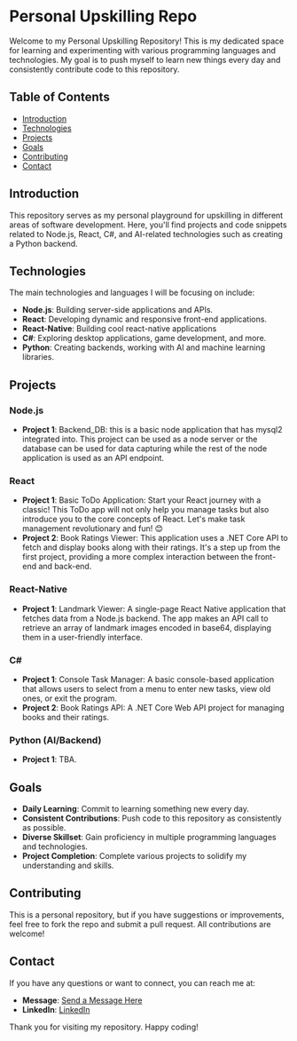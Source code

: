 # Personal Upskilling Repo

Welcome to my Personal Upskilling Repository! This is my dedicated space for learning and experimenting with various programming languages and technologies. My goal is to push myself to learn new things every day and consistently contribute code to this repository.

## Table of Contents
- [Introduction](#introduction)
- [Technologies](#technologies)
- [Projects](#projects)
- [Goals](#goals)
- [Contributing](#contributing)
- [Contact](#contact)

## Introduction
This repository serves as my personal playground for upskilling in different areas of software development. Here, you'll find projects and code snippets related to Node.js, React, C#, and AI-related technologies such as creating a Python backend. 

## Technologies
The main technologies and languages I will be focusing on include:
- **Node.js**: Building server-side applications and APIs.
- **React**: Developing dynamic and responsive front-end applications.
- **React-Native**: Building cool react-native applications
- **C#**: Exploring desktop applications, game development, and more.
- **Python**: Creating backends, working with AI and machine learning libraries.

## Projects
### Node.js
- **Project 1**: Backend_DB: this is a basic node application that has mysql2 integrated into. This project can be used as a node server or the database can be used for data capturing while the rest of the node application is used as an API endpoint.

### React
- **Project 1**: Basic ToDo Application: Start your React journey with a classic! This ToDo app will not only help you manage tasks but also introduce you to the core concepts of React. Let's make task management revolutionary and fun! 😊
- **Project 2**: Book Ratings Viewer: This application uses a .NET Core API to fetch and display books along with their ratings. It's a step up from the first project, providing a more complex interaction between the front-end and back-end.

### React-Native
- **Project 1**: Landmark Viewer: A single-page React Native application that fetches data from a Node.js backend. The app makes an API call to retrieve an array of landmark images encoded in base64, displaying them in a user-friendly interface.

### C#
- **Project 1**: Console Task Manager: A basic console-based application that allows users to select from a menu to enter new tasks, view old ones, or exit the program.
- **Project 2**: Book Ratings API: A .NET Core Web API project for managing books and their ratings.

### Python (AI/Backend)
- **Project 1**: TBA.

## Goals
- **Daily Learning**: Commit to learning something new every day.
- **Consistent Contributions**: Push code to this repository as consistently as possible.
- **Diverse Skillset**: Gain proficiency in multiple programming languages and technologies.
- **Project Completion**: Complete various projects to solidify my understanding and skills.

## Contributing
This is a personal repository, but if you have suggestions or improvements, feel free to fork the repo and submit a pull request. All contributions are welcome!

## Contact
If you have any questions or want to connect, you can reach me at:
- **Message**: [Send a Message Here](https://relcode.github.io/#contact)
- **LinkedIn**: [LinkedIn](https://www.linkedin.com/in/relebohile-nkosi-792b99106)


Thank you for visiting my repository. Happy coding!